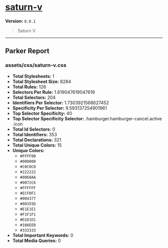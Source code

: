 # [saturn-v]( https://github.com/marcio/saturn-v )

**Version:** `0.0.1`

> Saturn V

* * *

## Parker Report

### assets/css/saturn-v.css

- **Total Stylesheets:** 1
- **Total Stylesheet Size:** 8284
- **Total Rules:** 126
- **Selectors Per Rule:** 1.619047619047619
- **Total Selectors:** 204
- **Identifiers Per Selector:** 1.7303921568627452
- **Specificity Per Selector:** 9.593137254901961
- **Top Selector Specificity:** 40
- **Top Selector Specificity Selector:** .hamburger.hamburger-cancel.active .icon
- **Total Id Selectors:** 0
- **Total Identifiers:** 353
- **Total Declarations:** 321
- **Total Unique Colors:** 15
- **Unique Colors:**
	- `#FFFF00`
	- `#000000`
	- `#C0C0C0`
	- `#222222`
	- `#0060AA`
	- `#0072C6`
	- `#FFFFFF`
	- `#ECF0F1`
	- `#004377`
	- `#00355D`
	- `#E1E1E1`
	- `#F1F1F1`
	- `#D1D1D1`
	- `#10AEE0`
	- `#333333`
- **Total Important Keywords:** 0
- **Total Media Queries:** 0

